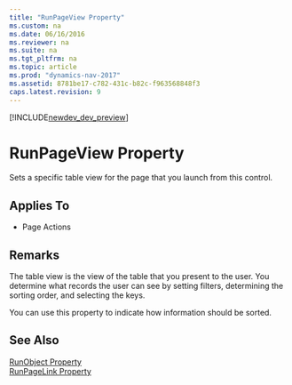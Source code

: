 ```yaml
---
title: "RunPageView Property"
ms.custom: na
ms.date: 06/16/2016
ms.reviewer: na
ms.suite: na
ms.tgt_pltfrm: na
ms.topic: article
ms.prod: "dynamics-nav-2017"
ms.assetid: 8781be17-c782-431c-b82c-f963568848f3
caps.latest.revision: 9
---
```


[!INCLUDE[newdev_dev_preview](../includes/newdev_dev_preview.md)]

# RunPageView Property
Sets a specific table view for the page that you launch from this control.  
  
## Applies To  
  
-   Page Actions  
  
## Remarks  
 The table view is the view of the table that you present to the user. You determine what records the user can see by setting filters, determining the sorting order, and selecting the keys.  
  
 You can use this property to indicate how information should be sorted.  
  
## See Also  
 [RunObject Property](devenv-runobject-property.md)   
 [RunPageLink Property](devenv-runpagelink-property.md)